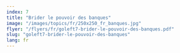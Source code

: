 ```yaml
---
index: 7
title: "Brider le pouvoir des banques"
image: "/images/topics/fr/250x250_fr_banques.jpg"
flyer: "/flyers/fr/goleft7-brider-le-pouvoir-des-banques.pdf"
slug: "goleft7-brider-le-pouvoir-des-banques"
lang: fr
---
```

